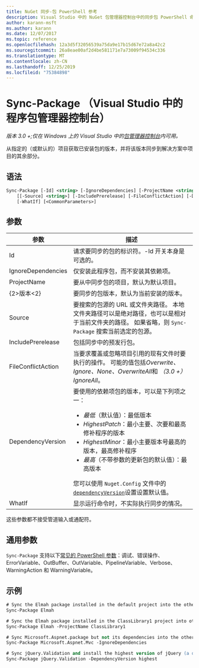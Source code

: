 ```yaml
---
title: NuGet 同步-包 PowerShell 参考
description: Visual Studio 中的 NuGet 包管理器控制台中的同步包 PowerShell 命令引用。
author: karann-msft
ms.author: karann
ms.date: 12/07/2017
ms.topic: reference
ms.openlocfilehash: 12a3d5f32056539a75da9e17b15d67e72a8a42c2
ms.sourcegitcommit: 26a8eae00af2d4be581171e7a73009f94534c336
ms.translationtype: MT
ms.contentlocale: zh-CN
ms.lasthandoff: 12/25/2019
ms.locfileid: "75384898"
---
```

# <a name="sync-package-package-manager-console-in-visual-studio"></a>Sync-Package （Visual Studio 中的程序包管理器控制台）

*版本 3.0 +;仅在 Windows 上的 Visual Studio 中的[包管理器控制台](../../consume-packages/install-use-packages-powershell.md)内可用。*

从指定的（或默认的）项目获取已安装包的版本，并将该版本同步到解决方案中项目的其余部分。

## <a name="syntax"></a>语法

```ps
Sync-Package [-Id] <string> [-IgnoreDependencies] [-ProjectName <string>] [[-Version] <string>]
    [[-Source] <string>] [-IncludePrerelease] [-FileConflictAction] [-DependencyVersion]
    [-WhatIf] [<CommonParameters>]
```

## <a name="parameters"></a>参数

| 参数 | 描述 |
| --- | --- |
| Id | 请求要同步的包的标识符。-Id 开关本身是可选的。 |
| IgnoreDependencies | 仅安装此程序包，而不安装其依赖项。 |
| ProjectName | 要从中同步包的项目，默认为默认项目。 |
| {2&gt;版本&lt;2} | 要同步的包版本，默认为当前安装的版本。 |
| Source | 要搜索的包源的 URL 或文件夹路径。 本地文件夹路径可以是绝对路径，也可以是相对于当前文件夹的路径。 如果省略，则 `Sync-Package` 搜索当前选定的包源。 |
| IncludePrerelease | 包括同步中的预发行包。 |
| FileConflictAction | 当要求覆盖或忽略项目引用的现有文件时要执行的操作。 可能的值包括*Overwrite、Ignore、None、OverwriteAll*和 *（3.0 +）* *IgnoreAll*。 |
| DependencyVersion | 要使用的依赖项包的版本，可以是下列项之一：<br/><ul><li>*最低*（默认值）：最低版本</li><li>*HighestPatch*：最小主要、次要和最高修补程序的版本</li><li>*HighestMinor*：最小主要版本号最高的版本，最高修补程序</li><li>*最高*（不带参数的更新包的默认值）：最高版本</li></ul>您可以使用 `Nuget.Config` 文件中的[`dependencyVersion`](../nuget-config-file.md#config-section)设置设置默认值。 |
| WhatIf | 显示运行命令时，不实际执行同步的情况。 |

这些参数都不接受管道输入或通配符。

## <a name="common-parameters"></a>通用参数

`Sync-Package` 支持以下[常见的 PowerShell 参数](https://go.microsoft.com/fwlink/?LinkID=113216)：调试、错误操作、ErrorVariable、OutBuffer、OutVariable、PipelineVariable、Verbose、WarningAction 和 WarningVariable。

## <a name="examples"></a>示例

```ps
# Sync the Elmah package installed in the default project into the other projects in the solution
Sync-Package Elmah

# Sync the Elmah package installed in the ClassLibrary1 project into other projects in the solution
Sync-Package Elmah -ProjectName ClassLibrary1

# Sync Microsoft.Aspnet.package but not its dependencies into the other projects in the solution
Sync-Package Microsoft.Aspnet.Mvc -IgnoreDependencies

# Sync jQuery.Validation and install the highest version of jQuery (a dependency) from the package source    
Sync-Package jQuery.Validation -DependencyVersion highest
```
